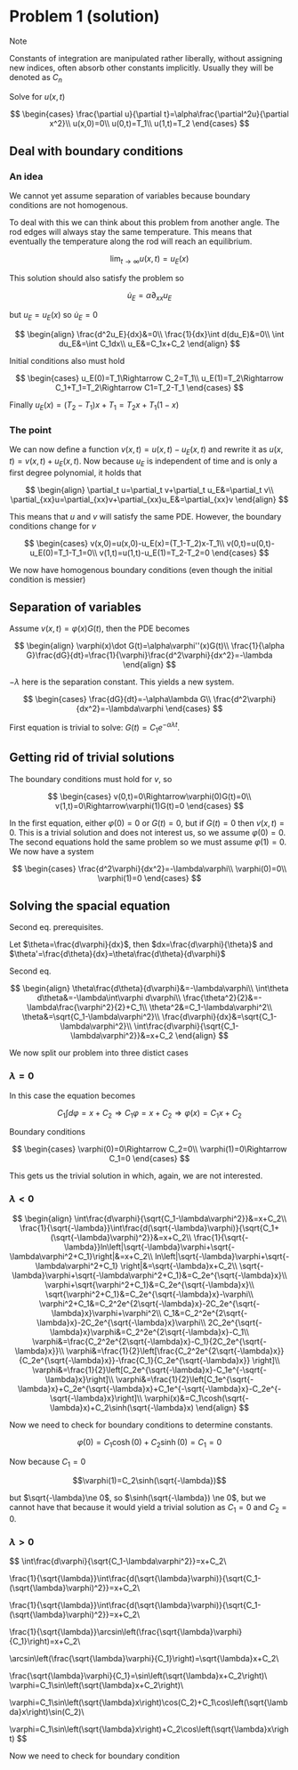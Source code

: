 # Problem 1 (solution)

> [!NOTE]
> Constants of integration are manipulated rather liberally, without assigning new indices, often absorb other constants implicitly. Usually they will be denoted as $C_n$

Solve for $u(x, t)$

$$
\begin{cases}
    \frac{\partial u}{\partial t}=\alpha\frac{\partial^2u}{\partial x^2}\\
    u(x,0)=0\\
    u(0,t)=T_1\\
    u(1,t)=T_2
\end{cases}
$$ 

## Deal with boundary conditions

### An idea

We cannot yet assume separation of variables because boundary conditions are not homogenous.

To deal with this we can think about this problem from another angle. The rod edges will always stay the same temperature. This means that eventually the temperature along the rod will reach an equilibrium.

$$\lim_{t\to\infty}{u(x,t)}=u_E(x)$$

This solution should also satisfy the problem so

$$\dot u_E=\alpha\partial_{xx}u_E$$

but $u_E=u_E(x)$ so $\dot u_E = 0$

$$
\begin{align}
    \frac{d^2u_E}{dx}&=0\\
    \frac{1}{dx}\int d(du_E)&=0\\
    \int du_E&=\int C_1dx\\
    u_E&=C_1x+C_2
\end{align}
$$

Initial conditions also must hold

$$
\begin{cases}
    u_E(0)=T_1\Rightarrow C_2=T_1\\
    u_E(1)=T_2\Rightarrow C_1+T_1=T_2\Rightarrow C1=T_2-T_1
\end{cases}
$$

Finally $u_E(x)=(T_2-T_1)x+T_1=T_2x+T_1(1-x)$

### The point

We can now define a function $v(x,t)=u(x,t)-u_E(x,t)$ and rewrite it as $u(x,t)=v(x,t)+u_E(x,t)$. Now because $u_E$ is independent of time and is only a first degree polynomial, it holds that

$$
\begin{align}
    \partial_t u=\partial_t v+\partial_t u_E&=\partial_t v\\
    \partial_{xx}u=\partial_{xx}v+\partial_{xx}u_E&=\partial_{xx}v 
\end{align}
$$

This means that $u$ and $v$ will satisfy the same PDE. However, the boundary conditions change for $v$

$$
\begin{cases}
v(x,0)=u(x,0)-u_E(x)=(T_1-T_2)x-T_1\\
v(0,t)=u(0,t)-u_E(0)=T_1-T_1=0\\
v(1,t)=u(1,t)-u_E(1)=T_2-T_2=0
\end{cases}
$$

We now have homogenous boundary conditions (even though the initial condition is messier)

## Separation of variables

Assume $v(x,t)=\varphi(x)G(t)$, then the PDE becomes

$$ 
\begin{align}
\varphi(x)\dot G(t)=\alpha\varphi''(x)G(t)\\
\frac{1}{\alpha G}\frac{dG}{dt}=\frac{1}{\varphi}\frac{d^2\varphi}{dx^2}=-\lambda
\end{align}
$$

$-\lambda$ here is the separation constant. This yields a new system.

$$
\begin{cases}
\frac{dG}{dt}=-\alpha\lambda G\\
\frac{d^2\varphi}{dx^2}=-\lambda\varphi
\end{cases}
$$

First equation is trivial to solve: $G(t)=C_1e^{-\alpha\lambda t}$.

## Getting rid of trivial solutions

The boundary conditions must hold for $v$, so 

$$ 
\begin{cases}
v(0,t)=0\Rightarrow\varphi(0)G(t)=0\\
v(1,t)=0\Rightarrow\varphi(1)G(t)=0
\end{cases}
$$

In the first equation, either $\varphi(0)=0$ or $G(t)=0$, but if $G(t)=0$ then $v(x, t)=0$. This is a trivial solution and does not interest us, so we assume $\varphi(0)=0$. The second equations hold the same problem so we must assume $\varphi(1)=0$. We now have a system

$$
\begin{cases}
\frac{d^2\varphi}{dx^2}=-\lambda\varphi\\
\varphi(0)=0\\
\varphi(1)=0
\end{cases}
$$

## Solving the spacial equation

Second eq. prerequisites. 

Let $\theta=\frac{d\varphi}{dx}$, then $dx=\frac{d\varphi}{\theta}$ and $\theta'=\frac{d\theta}{dx}=\theta\frac{d\theta}{d\varphi}$

Second eq.

$$
\begin{align}
\theta\frac{d\theta}{d\varphi}&=-\lambda\varphi\\
\int\theta d\theta&=-\lambda\int\varphi d\varphi\\
\frac{\theta^2}{2}&=-\lambda\frac{\varphi^2}{2}+C_1\\
\theta^2&=C_1-\lambda\varphi^2\\
\theta&=\sqrt{C_1-\lambda\varphi^2}\\
\frac{d\varphi}{dx}&=\sqrt{C_1-\lambda\varphi^2}\\
\int\frac{d\varphi}{\sqrt{C_1-\lambda\varphi^2}}&=x+C_2
\end{align}
$$

We now split our problem into three distict cases

### $\lambda = 0$

In this case the equation becomes

$$
C_1\int d\varphi=x+C_2\Rightarrow C_1\varphi=x+C_2\Rightarrow \varphi(x)=C_1x+C_2
$$

Boundary conditions

$$
\begin{cases}
\varphi(0)=0\Rightarrow C_2=0\\
\varphi(1)=0\Rightarrow C_1=0
\end{cases}
$$

This gets us the trivial solution in which, again, we are not interested.

### $\lambda < 0$


$$
\begin{align}
\int\frac{d\varphi}{\sqrt{C_1-\lambda\varphi^2}}&=x+C_2\\
\frac{1}{\sqrt{-\lambda}}\int\frac{d(\sqrt{-\lambda}\varphi)}{\sqrt{C_1+(\sqrt{-\lambda}\varphi)^2}}&=x+C_2\\
\frac{1}{\sqrt{-\lambda}}ln\left|\sqrt{-\lambda}\varphi+\sqrt{-\lambda\varphi^2+C_1}\right|&=x+C_2\\ 
ln\left|\sqrt{-\lambda}\varphi+\sqrt{-\lambda\varphi^2+C_1} \right|&=\sqrt{-\lambda}x+C_2\\
\sqrt{-\lambda}\varphi+\sqrt{-\lambda\varphi^2+C_1}&=C_2e^{\sqrt{-\lambda}x}\\ 
\varphi+\sqrt{\varphi^2+C_1}&=C_2e^{\sqrt{-\lambda}x}\\
\sqrt{\varphi^2+C_1}&=C_2e^{\sqrt{-\lambda}x}-\varphi\\
\varphi^2+C_1&=C_2^2e^{2\sqrt{-\lambda}x}-2C_2e^{\sqrt{-\lambda}x}\varphi+\varphi^2\\
C_1&=C_2^2e^{2\sqrt{-\lambda}x}-2C_2e^{\sqrt{-\lambda}x}\varphi\\
2C_2e^{\sqrt{-\lambda}x}\varphi&=C_2^2e^{2\sqrt{-\lambda}x}-C_1\\
\varphi&=\frac{C_2^2e^{2\sqrt{-\lambda}x}-C_1}{2C_2e^{\sqrt{-\lambda}x}}\\
\varphi&=\frac{1}{2}\left[\frac{C_2^2e^{2\sqrt{-\lambda}x}}{C_2e^{\sqrt{-\lambda}x}}-\frac{C_1}{C_2e^{\sqrt{-\lambda}x}} \right]\\
\varphi&=\frac{1}{2}\left[C_2e^{\sqrt{-\lambda}x}-C_1e^{-\sqrt{-\lambda}x}\right]\\
\varphi&=\frac{1}{2}\left[C_1e^{\sqrt{-\lambda}x}+C_2e^{\sqrt{-\lambda}x}+C_1e^{-\sqrt{-\lambda}x}-C_2e^{-\sqrt{-\lambda}x}\right]\\
\varphi(x)&=C_1\cosh(\sqrt{-\lambda}x)+C_2\sinh(\sqrt{-\lambda}x)
\end{align}
$$

Now we need to check for boundary conditions to determine constants.

$$\varphi(0)=C_1\cosh(0)+C_2\sinh(0)=C_1=0$$

Now because $C_1=0$

$$\varphi(1)=C_2\sinh(\sqrt{-\lambda})$$

but $\sqrt{-\lambda}\ne 0$, so $\sinh(\sqrt{-\lambda}) \ne 0$, but we cannot have that because it would yield a trivial solution as $C_1=0$ and $C_2=0$.

### $\lambda>0$

$$
\int\frac{d\varphi}{\sqrt{C_1-\lambda\varphi^2}}=x+C_2\\

\frac{1}{\sqrt{\lambda}}\int\frac{d(\sqrt{\lambda}\varphi)}{\sqrt{C_1-(\sqrt{\lambda}\varphi)^2}}=x+C_2\\

\frac{1}{\sqrt{\lambda}}\int\frac{d(\sqrt{\lambda}\varphi)}{\sqrt{C_1-(\sqrt{\lambda}\varphi)^2}}=x+C_2\\

\frac{1}{\sqrt{\lambda}}\arcsin\left(\frac{\sqrt{\lambda}\varphi}{C_1}\right)=x+C_2\\

\arcsin\left(\frac{\sqrt{\lambda}\varphi}{C_1}\right)=\sqrt{\lambda}x+C_2\\

\frac{\sqrt{\lambda}\varphi}{C_1}=\sin\left(\sqrt{\lambda}x+C_2\right)\\
\varphi=C_1\sin\left(\sqrt{\lambda}x+C_2\right)\\

\varphi=C_1\sin\left(\sqrt{\lambda}x\right)\cos(C_2)+C_1\cos\left(\sqrt{\lambda}x\right)\sin(C_2)\\

\varphi=C_1\sin\left(\sqrt{\lambda}x\right)+C_2\cos\left(\sqrt{\lambda}x\right)
$$

Now we need to check for boundary condition